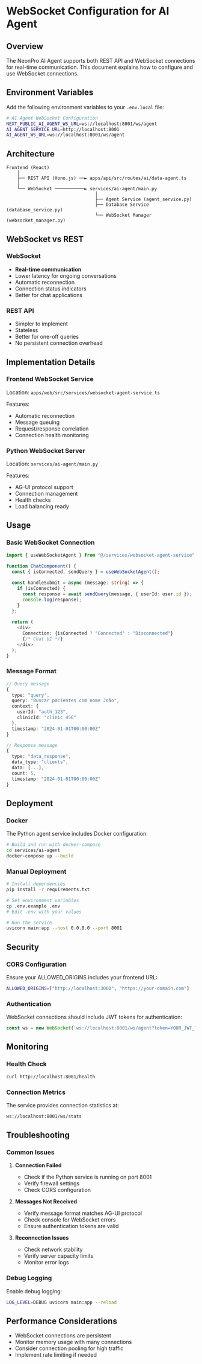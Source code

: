 # WebSocket Configuration for AI Agent

## Overview

The NeonPro AI Agent supports both REST API and WebSocket connections for real-time communication. This document explains how to configure and use WebSocket connections.

## Environment Variables

Add the following environment variables to your `.env.local` file:

```bash
# AI Agent WebSocket Configuration
NEXT_PUBLIC_AI_AGENT_WS_URL=ws://localhost:8001/ws/agent
AI_AGENT_SERVICE_URL=http://localhost:8001
AI_AGENT_WS_URL=ws://localhost:8001/ws/agent
```

## Architecture

```
Frontend (React)
    │
    ├── REST API (Hono.js) ──► apps/api/src/routes/ai/data-agent.ts
    │
    └── WebSocket ───────────► services/ai-agent/main.py
                                 │
                                 ├── Agent Service (agent_service.py)
                                 ├── Database Service (database_service.py)
                                 └── WebSocket Manager (websocket_manager.py)
```

## WebSocket vs REST

### WebSocket
- **Real-time communication**
- Lower latency for ongoing conversations
- Automatic reconnection
- Connection status indicators
- Better for chat applications

### REST API
- Simpler to implement
- Stateless
- Better for one-off queries
- No persistent connection overhead

## Implementation Details

### Frontend WebSocket Service
Location: `apps/web/src/services/websocket-agent-service.ts`

Features:
- Automatic reconnection
- Message queuing
- Request/response correlation
- Connection health monitoring

### Python WebSocket Server
Location: `services/ai-agent/main.py`

Features:
- AG-UI protocol support
- Connection management
- Health checks
- Load balancing ready

## Usage

### Basic WebSocket Connection
```typescript
import { useWebSocketAgent } from "@/services/websocket-agent-service";

function ChatComponent() {
  const { isConnected, sendQuery } = useWebSocketAgent();
  
  const handleSubmit = async (message: string) => {
    if (isConnected) {
      const response = await sendQuery(message, { userId: user.id });
      console.log(response);
    }
  };
  
  return (
    <div>
      Connection: {isConnected ? "Connected" : "Disconnected"}
      {/* Chat UI */}
    </div>
  );
}
```

### Message Format
```typescript
// Query message
{
  type: "query",
  query: "Buscar pacientes com nome João",
  context: {
    userId: "auth_123",
    clinicId: "clinic_456"
  },
  timestamp: "2024-01-01T00:00:00Z"
}

// Response message
{
  type: "data_response",
  data_type: "clients",
  data: [...],
  count: 5,
  timestamp: "2024-01-01T00:00:00Z"
}
```

## Deployment

### Docker
The Python agent service includes Docker configuration:

```bash
# Build and run with docker-compose
cd services/ai-agent
docker-compose up --build
```

### Manual Deployment
```bash
# Install dependencies
pip install -r requirements.txt

# Set environment variables
cp .env.example .env
# Edit .env with your values

# Run the service
uvicorn main:app --host 0.0.0.0 --port 8001
```

## Security

### CORS Configuration
Ensure your ALLOWED_ORIGINS includes your frontend URL:
```bash
ALLOWED_ORIGINS=["http://localhost:3000", "https://your-domain.com"]
```

### Authentication
WebSocket connections should include JWT tokens for authentication:
```typescript
const ws = new WebSocket('ws://localhost:8001/ws/agent?token=YOUR_JWT_TOKEN');
```

## Monitoring

### Health Check
```bash
curl http://localhost:8001/health
```

### Connection Metrics
The service provides connection statistics at:
```bash
ws://localhost:8001/ws/stats
```

## Troubleshooting

### Common Issues

1. **Connection Failed**
   - Check if the Python service is running on port 8001
   - Verify firewall settings
   - Check CORS configuration

2. **Messages Not Received**
   - Verify message format matches AG-UI protocol
   - Check console for WebSocket errors
   - Ensure authentication tokens are valid

3. **Reconnection Issues**
   - Check network stability
   - Verify server capacity limits
   - Monitor error logs

### Debug Logging
Enable debug logging:
```bash
LOG_LEVEL=DEBUG uvicorn main:app --reload
```

## Performance Considerations

- WebSocket connections are persistent
- Monitor memory usage with many connections
- Consider connection pooling for high traffic
- Implement rate limiting if needed